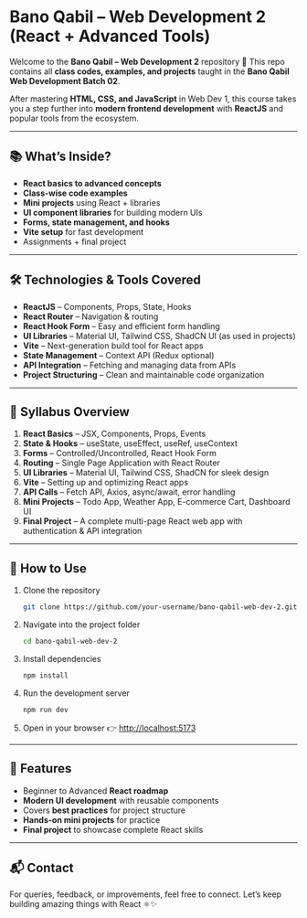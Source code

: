 # Bano Qabil – Web Development 2 (React + Advanced Tools)

Welcome to the **Bano Qabil – Web Development 2** repository 🚀
This repo contains all **class codes, examples, and projects** taught in the **Bano Qabil Web Development Batch 02**.

After mastering **HTML, CSS, and JavaScript** in Web Dev 1, this course takes you a step further into **modern frontend development** with **ReactJS** and popular tools from the ecosystem.

---

## 📚 What’s Inside?

* **React basics to advanced concepts**
* **Class-wise code examples**
* **Mini projects** using React + libraries
* **UI component libraries** for building modern UIs
* **Forms, state management, and hooks**
* **Vite setup** for fast development
* Assignments + final project

---

## 🛠️ Technologies & Tools Covered

* **ReactJS** – Components, Props, State, Hooks
* **React Router** – Navigation & routing
* **React Hook Form** – Easy and efficient form handling
* **UI Libraries** – Material UI, Tailwind CSS, ShadCN UI (as used in projects)
* **Vite** – Next-generation build tool for React apps
* **State Management** – Context API (Redux optional)
* **API Integration** – Fetching and managing data from APIs
* **Project Structuring** – Clean and maintainable code organization

---

## 📖 Syllabus Overview

1. **React Basics** – JSX, Components, Props, Events
2. **State & Hooks** – useState, useEffect, useRef, useContext
3. **Forms** – Controlled/Uncontrolled, React Hook Form
4. **Routing** – Single Page Application with React Router
5. **UI Libraries** – Material UI, Tailwind CSS, ShadCN for sleek design
6. **Vite** – Setting up and optimizing React apps
7. **API Calls** – Fetch API, Axios, async/await, error handling
8. **Mini Projects** – Todo App, Weather App, E-commerce Cart, Dashboard UI
9. **Final Project** – A complete multi-page React web app with authentication & API integration

---

## 🚀 How to Use

1. Clone the repository

   ```bash
   git clone https://github.com/your-username/bano-qabil-web-dev-2.git
   ```
2. Navigate into the project folder

   ```bash
   cd bano-qabil-web-dev-2
   ```
3. Install dependencies

   ```bash
   npm install
   ```
4. Run the development server

   ```bash
   npm run dev
   ```
5. Open in your browser 👉 [http://localhost:5173](http://localhost:5173)

---

## 🌟 Features

* Beginner to Advanced **React roadmap**
* **Modern UI development** with reusable components
* Covers **best practices** for project structure
* **Hands-on mini projects** for practice
* **Final project** to showcase complete React skills

---

## 📬 Contact

For queries, feedback, or improvements, feel free to connect.
Let’s keep building amazing things with React ⚛️✨
